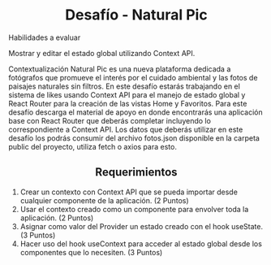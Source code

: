 <h1 align="center"> Desafío - Natural Pic </h1>

Habilidades a evaluar

  Mostrar y editar el estado global utilizando Context API.

Contextualización
Natural Pic es una nueva plataforma dedicada a fotógrafos que promueve el interés por el
cuidado ambiental y las fotos de paisajes naturales sin filtros. En este desafío estarás
trabajando en el sistema de likes usando Context API para el manejo de estado global y
React Router para la creación de las vistas Home y Favoritos.
Para este desafío descarga el material de apoyo en donde encontrarás una aplicación base
con React Router que deberás completar incluyendo lo correspondiente a Context API.
Los datos que deberás utilizar en este desafío los podrás consumir del archivo fotos.json
disponible en la carpeta public del proyecto, utiliza fetch o axios para esto.

<h2 align="center"> Requerimientos </h2>

1. Crear un contexto con Context API que se pueda importar desde cualquier
componente de la aplicación. (2 Puntos)
2. Usar el contexto creado como un componente para envolver toda la aplicación.
(2 Puntos)
3. Asignar como valor del Provider un estado creado con el hook useState. (3 Puntos)
4. Hacer uso del hook useContext para acceder al estado global desde los
componentes que lo necesiten. (3 Puntos)
